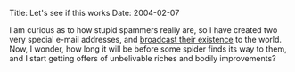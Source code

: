 Title: Let's see if this works
Date: 2004-02-07

<p>I am curious as to how stupid spammers really are, so I have created
two very special e-mail addresses, and <a
href='http://honning.ibofobi.dk/'>broadcast their existence</a> to the
world. Now, I wonder, how long it will be before some spider finds its
way to them, and I start getting offers of unbelivable riches and bodily
improvements?</p>
